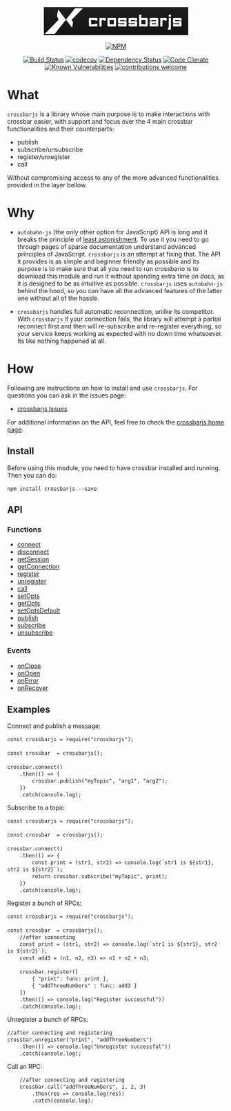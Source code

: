 <div align="center">
    <a href="https://fl4m3ph03n1x.github.io/crossbarjs/index.html">
        <img src="./logos/logo_no_wm.png">
    </a>
</div>
<div align="center">

[![NPM](https://nodei.co/npm/crossbarjs.png?downloads=true&downloadRank=true&stars=true)](https://nodei.co/npm/crossbarjs/)

[![Build Status](https://travis-ci.org/Fl4m3Ph03n1x/crossbarjs.svg?branch=master)](https://travis-ci.org/Fl4m3Ph03n1x/crossbarjs) [![codecov](https://codecov.io/gh/Fl4m3Ph03n1x/crossbarjs/branch/master/graph/badge.svg)](https://codecov.io/gh/Fl4m3Ph03n1x/crossbarjs) [![Dependency Status](https://david-dm.org/Fl4m3Ph03n1x/crossbarjs.svg)](https://david-dm.org/Fl4m3Ph03n1x/crossbarjs) [![Code Climate](https://codeclimate.com/github/Fl4m3Ph03n1x/crossbarjs/badges/gpa.svg)](https://codeclimate.com/github/Fl4m3Ph03n1x/crossbarjs)
[![Known Vulnerabilities](https://snyk.io/test/github/fl4m3ph03n1x/crossbarjs/badge.svg)](https://snyk.io/test/github/fl4m3ph03n1x/crossbarjs)
[![contributions welcome](https://img.shields.io/badge/contributions-welcome-brightgreen.svg?style=flat)](https://github.com/Fl4m3Ph03n1x/crossbarjs/issues)

</div>

# What

`crossbarjs` is a library whose main purpose is to make interactions with crossbar easier, with support and focus over the 4 main crossbar functionalities and their counterparts:

 - publish
 - subscribe/unsubscribe
 - register/unregister
 - call

Without compromising access to any of the more advanced functionalities provided in the layer bellow.

# Why

 - `autobahn-js` (the only other option for JavaScript) API is long and it breaks the principle of [least astonishment](https://en.wikipedia.org/wiki/Principle_of_least_astonishment). To use it you need to go through pages of sparse documentation understand advanced principles of JavaScript. `crossbarjs` is an attempt at fixing that. The API it provides is as simple and beginner friendly as possible and its purpose is to make sure that all you need to run crossbario is to download this module and run it without spending extra time on docs, as it is designed to be as intuitive as possible. `crossbarjs` uses `autobahn-js` behind the hood, so you can have all the advanced features of the latter one without all of the hassle.

 - `crossbarjs` handles full automatic reconnection, unlike its competitor. With `crossbarjs` if your connection fails, the library will attempt a partial reconnect first and then will re-subscribe and re-register everything, so your service keeps working as expected with no down time whatsoever. Its like nothing happened at all.

# How

Following are instructions on how to install and use `crossbarjs`. For questions you can ask in the issues page:

 - [crossbarjs Issues](https://github.com/Fl4m3Ph03n1x/crossbarjs/issues)

For additional information on the API, feel free to check the [crossbarjs home page](https://fl4m3ph03n1x.github.io/crossbarjs/index.html).

## Install

Before using this module, you need to have crossbar installed and running. Then you can do:

    npm install crossbarjs --save

##  API

### Functions
 - <a href="https://fl4m3ph03n1x.github.io/crossbarjs/module-crossbarFacade.html#~connect__anchor">connect</a>
 - <a href="https://fl4m3ph03n1x.github.io/crossbarjs/module-crossbarFacade.html#~disconnect__anchor">disconnect</a>
 - <a href="https://fl4m3ph03n1x.github.io/crossbarjs/module-crossbarFacade.html#~getSession__anchor">getSession</a>
 - <a href="https://fl4m3ph03n1x.github.io/crossbarjs/module-crossbarFacade.html#~getConnection__anchor">getConnection</a>
 - <a href="https://fl4m3ph03n1x.github.io/crossbarjs/module-crossbarFacade.html#~register__anchor">register</a>
 - <a href="https://fl4m3ph03n1x.github.io/crossbarjs/module-crossbarFacade.html#~unregister__anchor">unregister</a>
 - <a href="https://fl4m3ph03n1x.github.io/crossbarjs/module-crossbarFacade.html#~call__anchor">call</a>
 - <a href="https://fl4m3ph03n1x.github.io/crossbarjs/module-crossbarFacade.html#~setOpts__anchor">setOpts</a>
 - <a href="https://fl4m3ph03n1x.github.io/crossbarjs/module-crossbarFacade.html#~getOpts__anchor">getOpts</a>
 - <a href="https://fl4m3ph03n1x.github.io/crossbarjs/module-crossbarFacade.html#~setOptsDefault__anchor">setOptsDefault</a>
 - <a href="https://fl4m3ph03n1x.github.io/crossbarjs/module-crossbarFacade.html#~publish__anchor">publish</a>
 - <a href="https://fl4m3ph03n1x.github.io/crossbarjs/module-crossbarFacade.html#~subscribe__anchor">subscribe</a>
 - <a href="https://fl4m3ph03n1x.github.io/crossbarjs/module-crossbarFacade.html#~unsubscribe__anchor">unsubscribe</a>

### Events

 - <a href="https://fl4m3ph03n1x.github.io/crossbarjs/module-crossbarFacade.html#~onClose__anchor">onClose</a>
 - <a href="https://fl4m3ph03n1x.github.io/crossbarjs/module-crossbarFacade.html#~onOpen__anchor">onOpen</a>
 - <a href="https://fl4m3ph03n1x.github.io/crossbarjs/module-crossbarFacade.html#~onError__anchor">onError</a>
 - <a href="https://fl4m3ph03n1x.github.io/crossbarjs/module-crossbarFacade.html#~onRecover__anchor">onRecover</a>

##  Examples

Connect and publish a message:

```
const crossbarjs = require("crossbarjs");

const crossbar  = crossbarjs();

crossbar.connect()
    .then(() => {
        crossbar.publish("myTopic", "arg1", "arg2");
    })
    .catch(console.log);
```

Subscribe to a topic:

```
const crossbarjs = require("crossbarjs");

const crossbar  = crossbarjs();

crossbar.connect()
    .then(() => {
        const print = (str1, str2) => console.log(`str1 is ${str1}, str2 is ${str2}`);
        return crossbar.subscribe("myTopic", print);
    })
    .catch(console.log);
```

Register a bunch of RPCs:

```
const crossbarjs = require("crossbarjs");

const crossbar  = crossbarjs();
    //after connecting
    const print = (str1, str2) => console.log(`str1 is ${str1}, str2 is ${str2}`);
    const add3 = (n1, n2, n3) => n1 + n2 + n3;

    crossbar.register([
        { "print": func: print },
        { "addThreeNumbers" : func: add3 }
    ])
    .then(() => console.log("Register successful"))
    .catch(console.log);
```

Unregister a bunch of RPCs:

```
//after connecting and registering
crossbar.unregister("print", "addThreeNumbers")
    .then(() => console.log("Unregister successful"))
    .catch(console.log);
```

Call an RPC:

```
    //after connecting and registering
    crossbar.call("addThreeNumbers", 1, 2, 3)
        .then(res => console.log(res))
        .catch(console.log);
```
